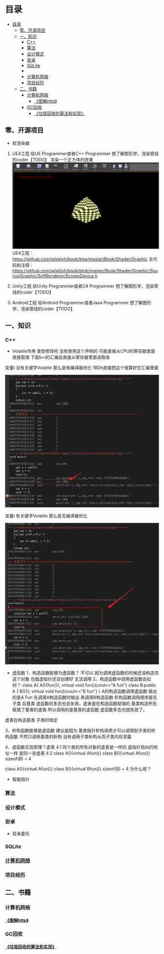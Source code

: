 # 目录

<!-- TOC -->

- [目录](#%E7%9B%AE%E5%BD%95)
    - [零、开源项目](#%E9%9B%B6%E5%BC%80%E6%BA%90%E9%A1%B9%E7%9B%AE)
    - [一、知识](#%E4%B8%80%E7%9F%A5%E8%AF%86)
        - [C++](#c)
        - [算法](#%E7%AE%97%E6%B3%95)
        - [设计模式](#%E8%AE%BE%E8%AE%A1%E6%A8%A1%E5%BC%8F)
        - [安卓](#%E5%AE%89%E5%8D%93)
        - [SQLite](#sqlite)
        - [](#)
        - [计算机网络](#%E8%AE%A1%E7%AE%97%E6%9C%BA%E7%BD%91%E7%BB%9C)
        - [项目经历](#%E9%A1%B9%E7%9B%AE%E7%BB%8F%E5%8E%86)
    - [二、书籍](#%E4%BA%8C%E4%B9%A6%E7%B1%8D)
        - [计算机网络](#%E8%AE%A1%E7%AE%97%E6%9C%BA%E7%BD%91%E7%BB%9C)
            - [《图解http》](#%E5%9B%BE%E8%A7%A3http)
        - [GC回收](#gc%E5%9B%9E%E6%94%B6)
            - [《垃圾回收的算法和实现》](#%E5%9E%83%E5%9C%BE%E5%9B%9E%E6%94%B6%E7%9A%84%E7%AE%97%E6%B3%95%E5%92%8C%E5%AE%9E%E7%8E%B0)

<!-- /TOC -->

## 零、开源项目
- 软渲染器
1. UE4工程 给UE Programmer或者C++ Programmer 想了解图形学、渲染管线的coder【TODO】
渲染一个正方体的效果
![](Img/2020-06-16-18-02-06.png)
UE4工程：https://github.com/wlxklyh/book/tree/master/Book/Shader/Graphic
主代码和注释：https://github.com/wlxklyh/book/blob/master/Book/Shader/Graphic/Source/Graphic/SoftRenderer/ScreenDevice.h


2. Unity工程 给Unity Programmer或者C# Programmer 想了解图形学、渲染管线的coder【TODO】
3. Android工程 给Android Programmer或者Java Programmer 想了解图形学、渲染管线的coder【TODO】

## 一、知识

### C++
- Volatile作用
类型修饰符 没有使用这个声明的 可能直接从CPU的寄存器里面直接取值 下面b=i的汇编会直接从寄存器里面读取值

变量i 没有关键字Volatile 那么是有编译器优化 1BDh直接把这个值算好在汇编里面

![](Img/2020-05-20-08-14-56.png)

变量i 有关键字Volatile 那么是无编译器优化 

![](Img/2020-05-20-08-16-41.png)
- 虚函数
1、构造函数能够为虚函数？
不可以 因为调用虚函数的时候还没构造完这个对象 也就虚指针还没创建好 无法调用
2、构造函数中调用虚函数会如何？
class A{ 
    A(){fun()};
    virtual void fun(){cout<<"A fun"}
class B:public A
{
    B(){};
    virtual void fun(){cout<<"B fun"}
}
A的构造函数调用虚函数  输出的是A Fun  先调用A构造函数时输出 再调用B构造函数
析构函数调用顺序是先子类 后基类  虚函数的多态也会失效，虚表是在构造函数赋值的 基类构造所先赋值了基类的虚表 所以调用的是基类的虚函数  虚函数多态也就失效了。

虚表在构造基类 子类时绑定

3、析构函数能够是虚函数
建议是因为 基类指针析构调用才可以调用到子类的析构函数 不然只调用基类的析构 没有调用子类析构从而子类内存泄露

4、虚函数实现原理？虚表
4.1 同个类的所有对象的虚表是一样的 虚指针指向的地址一样 是同一张虚表
4.2 
class A(){virtual Afun()}
class B(){virtual Afun()}
sizeof(B) = 4

class A(){virtual Afun()}
class B(){virtual Bfun()}
sizeof(B) = 4 为什么呢？

- 智能指针
 


### 算法

### 设计模式

### 安卓
- 双亲委托

### SQLite

###  


### [计算机网络](https://github.com/wlxklyh/book/blob/master/interview/neiwork/Main.md)

### 项目经历

## 二、书籍

### 计算机网络

#### [《图解http》](https://github.com/wlxklyh/book/blob/master/Book/GC/Main.md)

### GC回收

#### [《垃圾回收的算法和实现》](https://github.com/wlxklyh/book/blob/master/Book/neiwork/Study.md)
